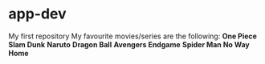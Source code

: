 # app-dev
My first repository
My favourite movies/series are the following: 
**One Piece**
**Slam Dunk**
**Naruto**
**Dragon Ball**
**Avengers Endgame**
**Spider Man No Way Home**
